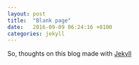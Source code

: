 ```yaml
---
layout: post
title:  "Blank page"
date:   2016-09-09 06:24:16 +0100
categories: jekyll 
---
```

So, thoughts on this blog made with [Jekyll][jekyll] 




[jekyll]: http://jekyllrb.com

